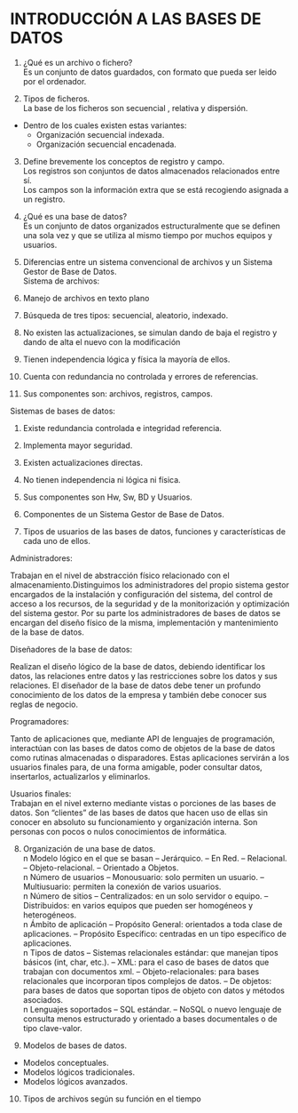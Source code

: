 # INTRODUCCIÓN A LAS BASES DE DATOS

1. ¿Qué es un archivo o fichero?  
Es un conjunto de datos guardados, con formato que pueda ser leido por el ordenador.  

2. Tipos de ficheros.  
La base de los ficheros son secuencial , relativa y dispersión.
* Dentro de los cuales existen estas variantes:
  * Organización secuencial indexada.
  * Organización secuencial encadenada.  
  
3. Define brevemente los conceptos de registro y campo.  
Los registros son conjuntos de datos almacenados relacionados entre sí.   
Los campos son la información extra que se está recogiendo asignada a un registro.  

4. ¿Qué es una base de datos?  
Es un conjunto de datos organizados estructuralmente que se definen una sola vez y que se utiliza al mismo tiempo por muchos equipos y usuarios.  

5. Diferencias entre un sistema convencional de archivos y un Sistema Gestor de Base de Datos.  
Sistema de archivos:  

1. Manejo de archivos en texto plano
2. Búsqueda de tres tipos: secuencial, aleatorio, indexado.
3. No existen las actualizaciones, se simulan dando de baja el registro y dando de alta el nuevo con la modificación
4. Tienen independencia lógica y física la mayoría de ellos.
5. Cuenta con redundancia no controlada y errores de referencias.
6. Sus componentes son: archivos, registros, campos.  

Sistemas de bases de datos:  

1. Existe redundancia controlada e integridad referencia.
2. Implementa mayor seguridad.
3. Existen actualizaciones directas.
4. No tienen independencia ni lógica ni física.
5. Sus componentes son Hw, Sw, BD y Usuarios. 
6. Componentes de un Sistema Gestor de Base de Datos.  

7. Tipos de usuarios de las bases de datos, funciones y características de cada uno de ellos.  

Administradores:  

Trabajan en el nivel de abstracción físico relacionado con el almacenamiento.Distinguimos los administradores del propio sistema gestor encargados de la instalación y configuración del sistema, del control de acceso a los recursos, de la seguridad y de la monitorización y optimización del sistema gestor. Por su parte los administradores de bases de datos se encargan del diseño físico de la misma, implementación y mantenimiento de la base de datos. 

Diseñadores de la base de datos:  

Realizan el diseño lógico de la base de datos, debiendo identificar los datos, las relaciones entre datos y las restricciones sobre los datos y sus relaciones. El diseñador de la base de datos debe tener un profundo conocimiento de los datos de la empresa y también debe conocer sus reglas de negocio.    

Programadores:  

Tanto de aplicaciones que, mediante API de lenguajes de programación, interactúan con las bases de datos como
de objetos de la base de datos como rutinas almacenadas o disparadores. Estas aplicaciones servirán a los usuarios
finales para, de una forma amigable, poder consultar datos, insertarlos, actualizarlos y eliminarlos.  

Usuarios finales:  
Trabajan en el nivel externo mediante vistas o porciones de las bases de datos. Son “clientes” de las bases de datos
que hacen uso de ellas sin conocer en absoluto su funcionamiento y organización interna. Son personas con pocos o
nulos conocimientos de informática.  

8. Organización de una base de datos.  
n Modelo lógico en el que se basan
– Jerárquico.
– En Red.
– Relacional.
– Objeto-relacional.
– Orientado a Objetos.  
n Número de usuarios
– Monousuario: solo permiten un usuario.
– Multiusuario: permiten la conexión de varios usuarios.  
n Número de sitios
– Centralizados: en un solo servidor o equipo.
– Distribuidos: en varios equipos que pueden ser homogéneos y heterogéneos.  
n Ámbito de aplicación
– Propósito General: orientados a toda clase de aplicaciones.
– Propósito Específico: centradas en un tipo específico de aplicaciones.  
n Tipos de datos
– Sistemas relacionales estándar: que manejan tipos básicos (int, char, etc.).
– XML: para el caso de bases de datos que trabajan con documentos xml.
– Objeto-relacionales: para bases relacionales que incorporan tipos complejos de datos.
– De objetos: para bases de datos que soportan tipos de objeto con datos y métodos asociados.  
n Lenguajes soportados
– SQL estándar.
– NoSQL o nuevo lenguaje de consulta menos estructurado y orientado a bases documentales o de tipo
clave-valor.

9. Modelos de bases de datos.  

* Modelos conceptuales.
* Modelos lógicos tradicionales.
* Modelos lógicos avanzados.

10. Tipos de archivos según su función en el tiempo
